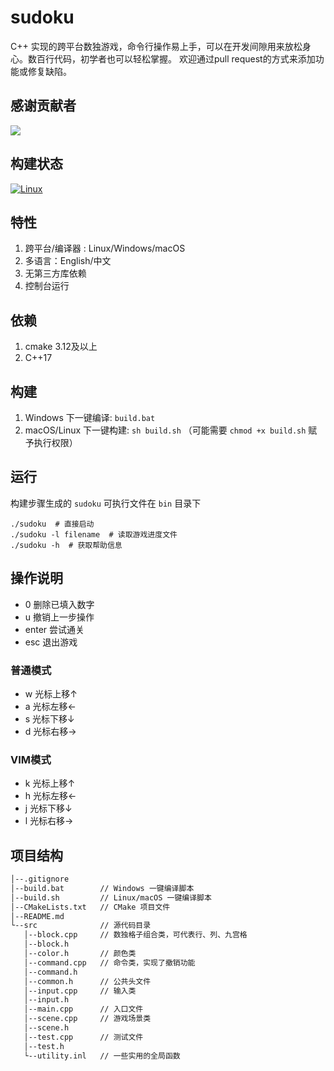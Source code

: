 # sudoku
C++ 实现的跨平台数独游戏，命令行操作易上手，可以在开发间隙用来放松身心。数百行代码，初学者也可以轻松掌握。
欢迎通过pull request的方式来添加功能或修复缺陷。

## 感谢贡献者
<a href="https://github.com/mayerui/sudoku/graphs/contributors">
  <img src="https://contrib.rocks/image?repo=mayerui/sudoku" />
</a>

## 构建状态
[![Linux](https://github.com/mayerui/sudoku/actions/ci-linux.yml/badge.svg)](https://github.com/mayerui/sudoku/actions/workflows/ci-linux.yml)

## 特性
1. 跨平台/编译器 : Linux/Windows/macOS
2. 多语言：English/中文
3. 无第三方库依赖
4. 控制台运行

## 依赖
1. cmake 3.12及以上
2. C++17

## 构建
1. Windows 下一键编译: `build.bat`
2. macOS/Linux 下一键构建: `sh build.sh` （可能需要 `chmod +x build.sh` 赋予执行权限）

## 运行
构建步骤生成的 `sudoku` 可执行文件在 `bin` 目录下
``` shell
./sudoku  # 直接启动
./sudoku -l filename  # 读取游戏进度文件
./sudoku -h  # 获取帮助信息
```

## 操作说明
- 0 删除已填入数字
- u 撤销上一步操作
- enter 尝试通关
- esc 退出游戏

### 普通模式
- w 光标上移↑
- a 光标左移←
- s 光标下移↓
- d 光标右移→

### VIM模式
- k 光标上移↑
- h 光标左移←
- j 光标下移↓
- l 光标右移→

## 项目结构
```bash
│--.gitignore  
│--build.bat        // Windows 一键编译脚本  
│--build.sh         // Linux/macOS 一键编译脚本  
│--CMakeLists.txt   // CMake 项目文件  
│--README.md     
└--src              // 源代码目录  
   │--block.cpp     // 数独格子组合类，可代表行、列、九宫格  
   │--block.h  
   │--color.h       // 颜色类  
   │--command.cpp   // 命令类，实现了撤销功能  
   │--command.h     
   │--common.h      // 公共头文件  
   │--input.cpp     // 输入类  
   │--input.h   
   │--main.cpp      // 入口文件  
   │--scene.cpp     // 游戏场景类  
   │--scene.h   
   │--test.cpp      // 测试文件  
   │--test.h  
   └--utility.inl   // 一些实用的全局函数  
```
